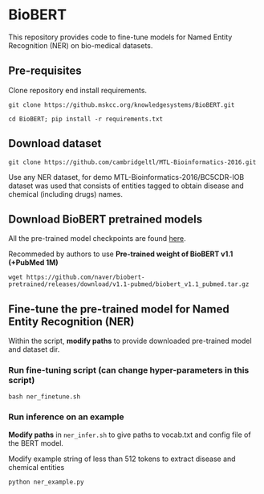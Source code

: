 # BioBERT
This repository provides code to fine-tune models for Named Entity Recognition (NER) on bio-medical datasets.

## Pre-requisites
Clone repository end install requirements.

`git clone https://github.mskcc.org/knowledgesystems/BioBERT.git`

`cd BioBERT; pip install -r requirements.txt`

## Download dataset 
`git clone https://github.com/cambridgeltl/MTL-Bioinformatics-2016.git`

Use any NER dataset, for demo MTL-Bioinformatics-2016/BC5CDR-IOB dataset was used that consists of entities tagged to obtain disease and chemical (including drugs) names.

## Download BioBERT pretrained models 
All the pre-trained model checkpoints are found [here](https://github.com/naver/biobert-pretrained/releases).

Recommeded by authors to use **Pre-trained weight of BioBERT v1.1 (+PubMed 1M)**

`wget https://github.com/naver/biobert-pretrained/releases/download/v1.1-pubmed/biobert_v1.1_pubmed.tar.gz`

## Fine-tune the pre-trained model for Named Entity Recognition (NER)
Within the script, **modify paths** to provide downloaded pre-trained model and dataset dir.

### Run fine-tuning script (can change hyper-parameters in this script)
`bash ner_finetune.sh`

### Run inference on an example
**Modify paths** in `ner_infer.sh` to give paths to vocab.txt and config file of the BERT model.

Modify example string of less than 512 tokens to extract disease and chemical entities 

`python ner_example.py`

